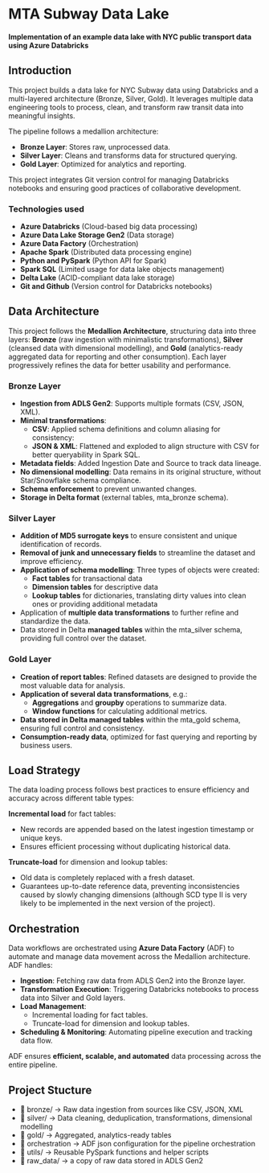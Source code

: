 # MTA Subway Data Lake
#### Implementation of an example data lake with NYC public transport data using Azure Databricks

## Introduction

This project builds a data lake for NYC Subway data using Databricks and a multi-layered architecture (Bronze, Silver, Gold). It leverages multiple data engineering tools to process, clean, and transform raw transit data into meaningful insights.

The pipeline follows a medallion architecture:

- **Bronze Layer**: Stores raw, unprocessed data.
- **Silver Layer**: Cleans and transforms data for structured querying.
- **Gold Layer**: Optimized for analytics and reporting.

This project integrates Git version control for managing Databricks notebooks and ensuring good practices of collaborative development.

### Technologies used

- **Azure Databricks** (Cloud-based big data processing)
- **Azure Data Lake Storage Gen2** (Data storage)
- **Azure Data Factory** (Orchestration)
- **Apache Spark** (Distributed data processing engine)
- **Python and PySpark** (Python API for Spark)
- **Spark SQL** (Limited usage for data lake objects management)
- **Delta Lake** (ACID-compliant data lake storage)
- **Git and Github** (Version control for Databricks notebooks)

## Data Architecture

This project follows the **Medallion Architecture**, structuring data into three layers: **Bronze** (raw ingestion with minimalistic transformations), **Silver** (cleansed data with dimensional modelling), and **Gold** (analytics-ready aggregated data for reporting and other consumption). Each layer progressively refines the data for better usability and performance.

### Bronze Layer
- **Ingestion from ADLS Gen2**: Supports multiple formats (CSV, JSON, XML).
- **Minimal transformations**:
  - **CSV**: Applied schema definitions and column aliasing for consistency:
  - **JSON & XML**: Flattened and exploded to align structure with CSV for better queryability in Spark SQL.
- **Metadata fields**: Added Ingestion Date and Source to track data lineage.
- **No dimensional modelling**: Data remains in its original structure, without Star/Snowflake schema compliance.
- **Schema enforcement** to prevent unwanted changes.
- **Storage in Delta format** (external tables, mta_bronze schema).

### Silver Layer
- **Addition of MD5 surrogate keys** to ensure consistent and unique identification of records.
- **Removal of junk and unnecessary fields** to streamline the dataset and improve efficiency.
- **Application of schema modelling**: Three types of objects were created:
  - **Fact tables** for transactional data
  - **Dimension tables** for descriptive data
  - **Lookup tables** for dictionaries, translating dirty values into clean ones or providing additional metadata
- Application of **multiple data transformations** to further refine and standardize the data.
- Data stored in Delta **managed tables** within the mta_silver schema, providing full control over the dataset.

### Gold Layer
- **Creation of report tables**: Refined datasets are designed to provide the most valuable data for analysis.
- **Application of several data transformations**, e.g.:
  - **Aggregations** and **groupby** operations to summarize data.
  - **Window functions** for calculating additional metrics.
- **Data stored in Delta managed tables** within the mta_gold schema, ensuring full control and consistency.
- **Consumption-ready data**, optimized for fast querying and reporting by business users.

## Load Strategy

The data loading process follows best practices to ensure efficiency and accuracy across different table types:

**Incremental load** for fact tables:

- New records are appended based on the latest ingestion timestamp or unique keys.
- Ensures efficient processing without duplicating historical data.

**Truncate-load** for dimension and lookup tables:
- Old data is completely replaced with a fresh dataset.
- Guarantees up-to-date reference data, preventing inconsistencies caused by slowly changing dimensions (although SCD type II is very likely to be implemented in the next version of the project).

## Orchestration

Data workflows are orchestrated using **Azure Data Factory** (ADF) to automate and manage data movement across the Medallion architecture. ADF handles:
- **Ingestion**: Fetching raw data from ADLS Gen2 into the Bronze layer.
- **Transformation Execution**: Triggering Databricks notebooks to process data into Silver and Gold layers.
- **Load Management**:
  - Incremental loading for fact tables.
  - Truncate-load for dimension and lookup tables.
- **Scheduling & Monitoring**: Automating pipeline execution and tracking data flow.

ADF ensures **efficient, scalable, and automated** data processing across the entire pipeline.

## Project Stucture
- 📂 bronze/ → Raw data ingestion from sources like CSV, JSON, XML
- 📂 silver/ → Data cleaning, deduplication, transformations, dimensional modelling
- 📂 gold/ → Aggregated, analytics-ready tables
- 📂 orchestration → ADF json configuration for the pipeline orchestration
- 📂 utils/ → Reusable PySpark functions and helper scripts
- 📂 raw_data/ → a copy of raw data stored in ADLS Gen2
